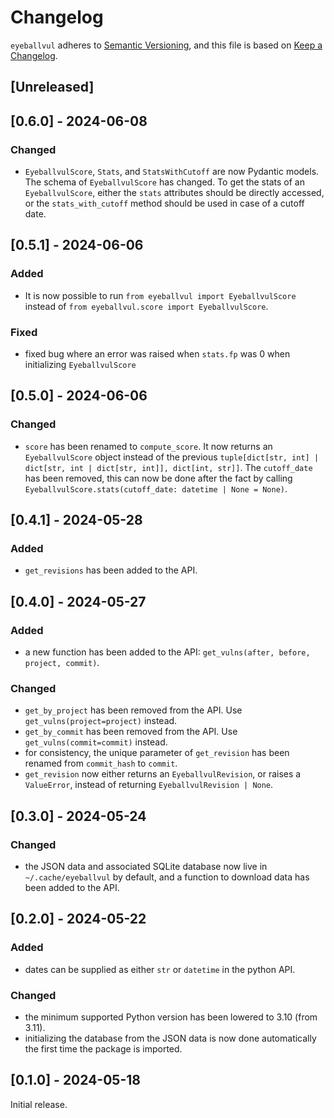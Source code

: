 # Changelog
`eyeballvul` adheres to [Semantic Versioning](https://semver.org/spec/v2.0.0.html), and this file is based on [Keep a Changelog](https://keepachangelog.com/en/1.0.0/).

## [Unreleased]

## [0.6.0] - 2024-06-08
### Changed
- `EyeballvulScore`, `Stats`, and `StatsWithCutoff` are now Pydantic models. The schema of `EyeballvulScore` has changed. To get the stats of an `EyeballvulScore`, either the `stats` attributes should be directly accessed, or the `stats_with_cutoff` method should be used in case of a cutoff date.

## [0.5.1] - 2024-06-06
### Added
- It is now possible to run `from eyeballvul import EyeballvulScore` instead of `from eyeballvul.score import EyeballvulScore`.

### Fixed
- fixed bug where an error was raised when `stats.fp` was 0 when initializing `EyeballvulScore`

## [0.5.0] - 2024-06-06
### Changed
- `score` has been renamed to `compute_score`. It now returns an `EyeballvulScore` object instead of the previous `tuple[dict[str, int] | dict[str, int | dict[str, int]], dict[int, str]]`. The `cutoff_date` has been removed, this can now be done after the fact by calling `EyeballvulScore.stats(cutoff_date: datetime | None = None)`.

## [0.4.1] - 2024-05-28
### Added
- `get_revisions` has been added to the API.

## [0.4.0] - 2024-05-27
### Added
- a new function has been added to the API: `get_vulns(after, before, project, commit)`.

### Changed
- `get_by_project` has been removed from the API. Use `get_vulns(project=project)` instead.
- `get_by_commit` has been removed from the API. Use `get_vulns(commit=commit)` instead.
- for consistency, the unique parameter of `get_revision` has been renamed from `commit_hash` to `commit`.
- `get_revision` now either returns an `EyeballvulRevision`, or raises a `ValueError`, instead of returning `EyeballvulRevision | None`.

## [0.3.0] - 2024-05-24
### Changed
- the JSON data and associated SQLite database now live in `~/.cache/eyeballvul` by default, and a function to download data has been added to the API.

## [0.2.0] - 2024-05-22
### Added
- dates can be supplied as either `str` or `datetime` in the python API.

### Changed
- the minimum supported Python version has been lowered to 3.10 (from 3.11).
- initializing the database from the JSON data is now done automatically the first time the package is imported.

## [0.1.0] - 2024-05-18
Initial release.
